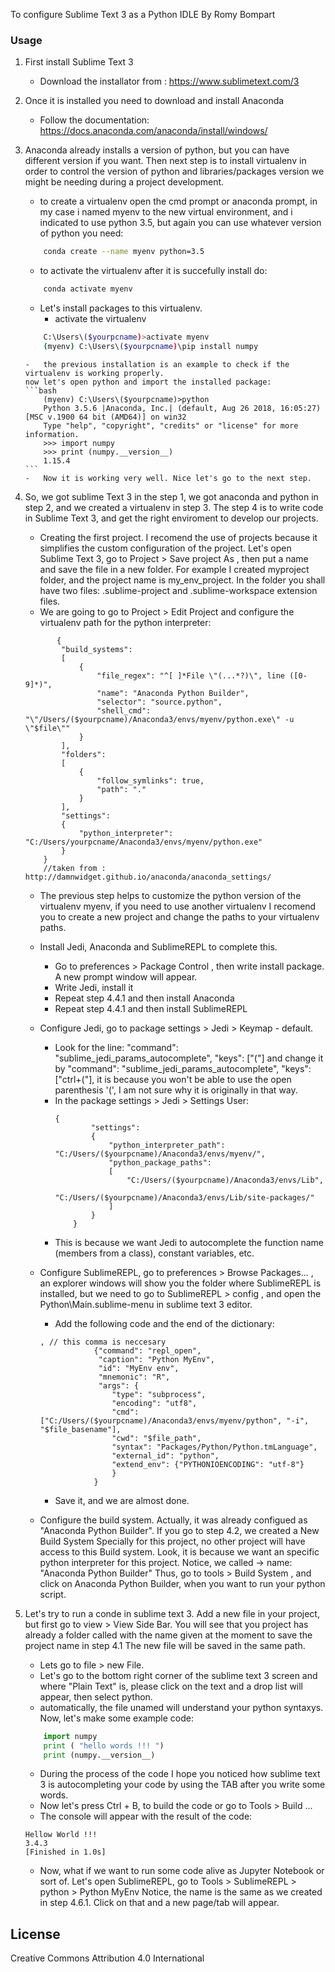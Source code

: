 To configure Sublime Text 3 as a Python IDLE
By Romy Bompart

### Usage

1.	First install Sublime Text 3
	-	Download the installator from : https://www.sublimetext.com/3

2.	Once it is installed you need to download and install Anaconda
	-	Follow the documentation: https://docs.anaconda.com/anaconda/install/windows/

3.	Anaconda already installs a version of python, but you can have different version if you want. Then next step is to install virtualenv in order to control the version of python and libraries/packages version we might be needing during a project development. 
	-	to create a virtualenv open the cmd prompt or anaconda prompt,  in my case i named myenv to the new virtual environment, and i indicated to use python 3.5, but again you can use whatever version of python you need:
	```bash
 		conda create --name myenv python=3.5
	```
	-	to activate the virtualenv after it is succefully install do: 
	```bash
 		conda activate myenv
	```
	-	Let's install packages to this virtualenv.
		- activate the virtualenv
	```bash
 		C:\Users\($yourpcname)>activate myenv
 		(myenv) C:\Users\($yourpcname)\pip install numpy
	```
		- 	the previous installation is an example to check if the virtualenv is working properly. 
		now let's open python and import the installed package: 
		```bash
			(myenv) C:\Users\($yourpcname)>python
			Python 3.5.6 |Anaconda, Inc.| (default, Aug 26 2018, 16:05:27) [MSC v.1900 64 bit (AMD64)] on win32
			Type "help", "copyright", "credits" or "license" for more information.
			>>> import numpy
			>>> print (numpy.__version__)
			1.15.4
		```
		- 	Now it is working very well. Nice let's go to the next step. 

4.	So, we got sublime Text 3 in the step 1, we got anaconda and python in step 2, and we created a virtualenv in step 3. 
   	The step 4 is to write code in Sublime Text 3, and get the right enviroment to develop our projects. 
	-	Creating the first project. I recomend the use of projects because it simplifies the custom configuration of the project. 
       Let's open Sublime Text 3, go to Project > Save project As , then put a name and save the file in a new folder. 
       For example I created myproject folder, and the project name is my_env_project. 
       In the folder you shall have two files: .sublime-project and .sublime-workspace extension files. 
	-	We are going to go to Project > Edit Project and configure the virtualenv path for the python interpreter:
	```
		   {
			"build_systems":
			[
				{
					"file_regex": "^[ ]*File \"(...*?)\", line ([0-9]*)",
					"name": "Anaconda Python Builder",
					"selector": "source.python",
					"shell_cmd": "\"/Users/($yourpcname)/Anaconda3/envs/myenv/python.exe\" -u \"$file\""
				}
			],
			"folders":
			[
				{
					"follow_symlinks": true,
					"path": "."
				}
			],
			"settings":
			{
				"python_interpreter": "C:/Users/yourpcname/Anaconda3/envs/myenv/python.exe"
			}
		}
		//taken from : http://damnwidget.github.io/anaconda/anaconda_settings/
	 ```
	-	The previous step helps to customize the python version of the virtualenv myenv, if you need to use another virtualenv
		I recomend you to create a new project and change the paths to your virtualenv paths. 
	-	Install Jedi, Anaconda and SublimeREPL to complete this. 
		- 	Go to preferences > Package Control , then write install package. A new prompt window will appear. 
		- 	Write Jedi, install it
		- 	Repeat step 4.4.1 and then install Anaconda
		- 	Repeat step 4.4.1 and then install SublimeREPL

	-	Configure Jedi, go to package settings > Jedi > Keymap - default. 
		-	Look for the line: "command": "sublime_jedi_params_autocomplete", "keys": ["("]
	    and change it by "command": "sublime_jedi_params_autocomplete", "keys": ["ctrl+("],
	    it is because you won't be able to use the open parenthesis '(', I am not sure why it is originally in that way. 
		-	In the package settings > Jedi > Settings User:
		    ```
			{
					"settings":
					{
						"python_interpreter_path": "C:/Users/($yourpcname)/Anaconda3/envs/myenv/",
						"python_package_paths":
						[
							"C:/Users/($yourpcname)/Anaconda3/envs/Lib",
							"C:/Users/($yourpcname)/Anaconda3/envs/Lib/site-packages/"
						]
					}
				}
			```
		-	This is because we want Jedi to autocomplete the function name (members from a class), constant variables, etc. 

	-	Configure SublimeREPL, go to preferences > Browse Packages... , an explorer windows will show you the folder where 
	SublimeREPL is installed, but we need to go to SublimeREPL > config , and open the Python\Main.sublime-menu in sublime text 3 editor. 
		-	Add the following code and the end of the dictionary: 
		```
		, // this comma is neccesary
                    {"command": "repl_open",
                     "caption": "Python MyEnv",
                     "id": "MyEnv env",
                     "mnemonic": "R",
                     "args": {
                        "type": "subprocess",
                        "encoding": "utf8",
                        "cmd": ["C:/Users/($yourpcname)/Anaconda3/envs/myenv/python", "-i", "$file_basename"],
                        "cwd": "$file_path",
                        "syntax": "Packages/Python/Python.tmLanguage",
                        "external_id": "python",
                        "extend_env": {"PYTHONIOENCODING": "utf-8"}
                        }
                    }
		 ```	
		-	Save it, and we are almost done.

	-	Configure the build system. Actually, it was already configued as "Anaconda Python Builder". 
	If you go to step 4.2, we created a New Build System Specially for this project, no other project will have access to this Build system.
	Look, it is because we want an specific python interpreter for this project.
	Notice, we called -> name: "Anaconda Python Builder" Thus, go to tools > Build System , and click on Anaconda Python Builder, when you want to run your python script.  

5. Let's try to run a conde in sublime text 3. 
	Add a new file in your project, but first go to view > View Side Bar. 
	You will see that you project has already a folder called with the name given at the moment to save the project name in step 4.1
	The new file will be saved in the same path.
	-	Lets go to file > new File. 
	-	Let's go to the bottom right corner of the sublime text 3 screen and where "Plain Text" is, please click on the text and a drop list will appear, then select python.
	-	automatically, the file unamed will understand your python syntaxys. Now, let's make some example code:
	```python
		import numpy
		print ( "hello words !!! ")
		print (numpy.__version__)
	```

	-	During the process of the code I hope you noticed how sublime text 3 is autocompleting your code by using the TAB after you write some words. 
	-	Now let's press Ctrl + B, to build the code or go to Tools > Build ... 
	-	The console will appear with the result of the code: 
	```	
	Hellow World !!!
	3.4.3
	[Finished in 1.0s]
 	```
	-	Now, what if we want to run some code alive as Jupyter Notebook or sort of. 
 		Let's open SublimeREPL, go to Tools > SublimeREPL > python > Python MyEnv 
 		Notice, the name is the same as we created in step 4.6.1. Click on that and a new page/tab will appear. 
		

## License
Creative Commons Attribution 4.0 International